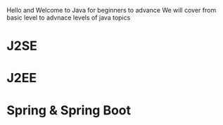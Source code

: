 Hello and Welcome to Java for beginners to advance
We will cover from basic level to advnace levels of java topics


# J2SE
#  J2EE
# Spring & Spring Boot